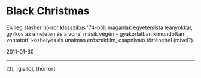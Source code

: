 # Black Christmas

Elvileg slasher horror klasszikus '74-ből; magánlak egyetemista leányokkal, gyilkos az emeleten és a vonal másik végén - gyakorlatban kimondottan vontatott, közhelyes és unalmas erőszakfilm, csapnivaló történettel (mivel?).

2011-01-30 

----

[3], [giallo], [horror]